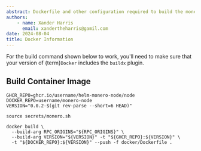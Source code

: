 ```yaml
---
abstract: Dockerfile and other configuration required to build the monero image.
authors:
    - name: Xander Harris
      email: xandertheharris@gamil.com
date: 2024-08-04
title: Docker Information
---
```


For the build command shown below to work, you'll need to make sure that
your version of {term}`Docker` includes the `buildx` plugin.

## Build Container Image

```{code-block} shell
GHCR_REPO=ghcr.io/username/helm-monero-node/node
DOCKER_REPO=username/monero-node
VERSION="0.0.2-$(git rev-parse --short=6 HEAD)"

source secrets/monero.sh

docker build \
  --build-arg RPC_ORIGINS="${RPC_ORIGINS}" \
  --build-arg VERSION="${VERSION}" -t "${GHCR_REPO}:${VERSION}" \
  -t "${DOCKER_REPO}:${VERSION}" --push -f docker/Dockerfile .
```

